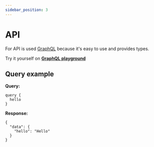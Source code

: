 ```yaml
---
sidebar_position: 3
---
```


# API

For API is used [GraphQL](https://graphql.org/) because it's easy to use and provides types.

Try it yourself on **[GraphQL playground](https://www.histories.cc/api/graphql)**

## Query example

**Query:** 
```
query {
  hello
}
```

**Response:**
```
{
  "data": {
    "hello": "Hello"
  }
}
```
